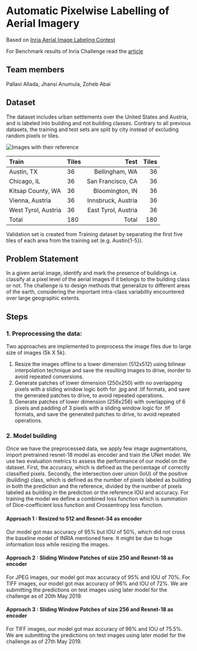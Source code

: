 # Automatic Pixelwise Labelling of Aerial Imagery
Based on [Inria Aerial Image Labeling Contest](https://project.inria.fr/aerialimagelabeling/contest/)

For Benchmark results of Inria Challenge read the [article](https://hal.inria.fr/hal-01468452/document)

## Team members
Pallavi Allada, Jhansi Anumula, Zoheb Abai

## Dataset
The dataset includes urban settlements over the United States and Austria, and is labeled into building and not building classes. Contrary to all previous datasets, the training and test sets are split by city instead of excluding random pixels or tiles. 

![Images with their reference](https://github.com/fellowship/platform-demos3/blob/master/InriaAerialImages/Dataset%20images%20with%20reference.png)

|Train| Tiles | Test | Tiles|
|:------|:----|-----:|-----:|
|Austin, TX | 36 |Bellingham, WA |36|
|Chicago, IL | 36 | San Francisco, CA| 36 |
|Kitsap County, WA | 36 | Bloomington, IN |36|
|Vienna, Austria | 36 |Innsbruck, Austria |36|
|West Tyrol, Austria | 36 | East Tyrol, Austria| 36|
|Total | 180 | Total | 180|

Validation set is created from Training dataset by separating the first five tiles of each area from the training set (e.g. Austin{1-5}).

## Problem Statement
In a given aerial image, identify and mark the presence of buildings i.e. classify at a pixel level of the aerial images if it belongs to the building class or not. The challenge is to design methods that generalize to different areas of the earth, considering the important intra-class variability encountered over large geographic extents. 

## Steps 

### 1. Preprocessing the data: 
Two approaches are implemented to preprocess the image files due to large size of images (5k X 5k).
1. Resize the images offline to a lower dimension (512x512) using bilinear interpolation technique and save the resulting images to drive, inorder to avoid repeated conversions.
2. Generate patches of lower dimension (250x250) with no overlapping pixels with a sliding window logic both for .jpg and .tif formats, and save the generated patches to drive, to avoid repeated operations.
3. Generate patches of lower dimension (256x256) with overlapping of 6 pixels and padding of 3 pixels with a sliding window logic for .tif formats, and save the generated patches to drive, to avoid repeated operations.

### 2. Model building
Once we have the preprocessed data, we apply few image augmentations, import pretrained resnet-18 model as encoder and train the UNet model. We use two evaluation metrics to assess the performance of our model on the dataset. First, the accuracy,
which is defined as the percentage of correctly classified pixels. Secondly, the intersection over union (IoU) of the positive (building) class, which is defined as the number of pixels labeled as building in both the prediction and the reference, divided by the number of pixels labeled as building in the prediction or the reference IOU and accuracy. For training the model we define a combined loss function which is summation of Dice-coefficient loss function and Crossentropy loss function.

#### Approach 1 : Resized to 512 and Resnet-34 as encoder
Our model got max accuracy of 95% but IOU of 50%, which did not cross the baseline model of INRIA mentioned here. It might be due to huge information loss while resizing the images.

#### Approach 2 : Sliding Window Patches of size 250 and Resnet-18 as encoder
For JPEG images, our model got max accuracy of 95% and IOU of 70%.
For TIFF images, our model got max accuracy of 96% and IOU of 72%. We are submitting the predictions on test images using later model for the challenge as of 20th May 2019.

#### Approach 3 : Sliding Window Patches of size 256 and Resnet-18 as encoder
For TIFF images, our model got max accuracy of 96% and IOU of 75.5%. We are submitting the predictions on test images using later model for the challenge as of 27th May 2019.

